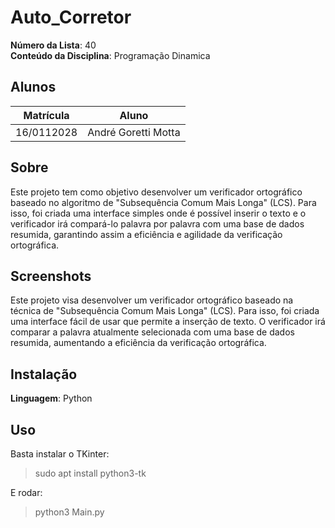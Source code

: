 # Auto_Corretor

**Número da Lista**: 40<br>
**Conteúdo da Disciplina**: Programação Dinamica<br>

## Alunos
|Matrícula | Aluno |
| -- | -- |
| 16/0112028  |  André Goretti Motta |

## Sobre 
Este projeto tem como objetivo desenvolver um verificador ortográfico baseado no algoritmo de "Subsequência Comum Mais Longa" (LCS). Para isso, foi criada uma interface simples onde é possível inserir o texto e o verificador irá compará-lo palavra por palavra com uma base de dados resumida, garantindo assim a eficiência e agilidade da verificação ortográfica.

## Screenshots
Este projeto visa desenvolver um verificador ortográfico baseado na técnica de "Subsequência Comum Mais Longa" (LCS). Para isso, foi criada uma interface fácil de usar que permite a inserção de texto. O verificador irá comparar a palavra atualmente selecionada com uma base de dados resumida, aumentando a eficiência da verificação ortográfica.

## Instalação 
**Linguagem**: Python<br>

## Uso 
Basta instalar o TKinter:

>sudo apt install python3-tk

E rodar:

>python3 Main.py




